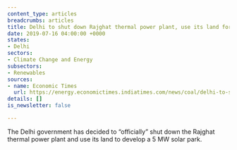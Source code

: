 ```yaml
---
content_type: articles
breadcrumbs: articles
title: Delhi to shut down Rajghat thermal power plant, use its land for solar park
date: 2019-07-16 04:00:00 +0000
states:
- Delhi
sectors:
- Climate Change and Energy
subsectors:
- Renewables
sources:
- name: Economic Times
  url: https://energy.economictimes.indiatimes.com/news/coal/delhi-to-shut-down-rajghat-thermal-power-plant-use-its-land-for-solar-park/70177420
details: []
is_newsletter: false

---
```

The Delhi government has decided to “officially” shut down the Rajghat thermal power plant and use its land to develop a 5 MW solar park.
